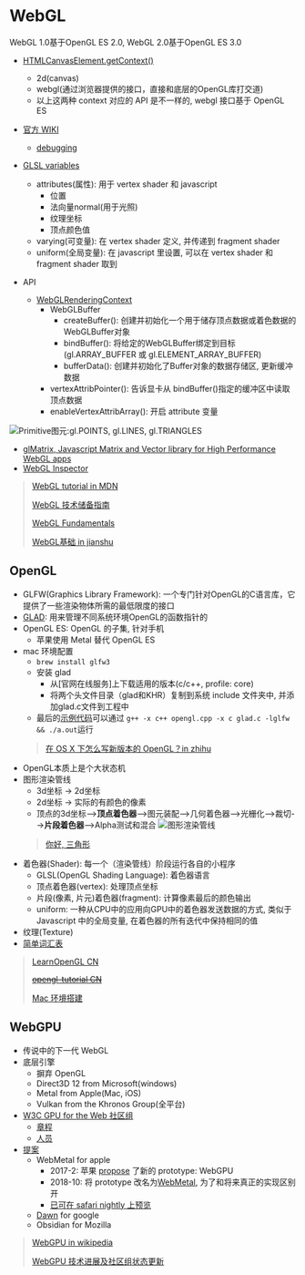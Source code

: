 # WebGL

WebGL 1.0基于OpenGL ES 2.0, WebGL 2.0基于OpenGL ES 3.0

* [HTMLCanvasElement.getContext()](https://developer.mozilla.org/en-US/docs/Web/API/HTMLCanvasElement/getContext)
  * 2d(canvas)
  * webgl(通过浏览器提供的接口，直接和底层的OpenGL库打交道)
  * 以上这两种 context 对应的 API 是不一样的, webgl 接口基于 OpenGL ES

* [官方 WIKI](https://www.khronos.org/webgl/wiki/)
  * [debugging](https://www.khronos.org/webgl/wiki/Debugging)
* [GLSL variables](https://developer.mozilla.org/en-US/docs/Web/API/WebGL_API/Data)
  * attributes(属性): 用于 vertex shader 和 javascript
    * 位置
    * 法向量normal(用于光照)
    * 纹理坐标
    * 顶点颜色值
  * varying(可变量): 在 vertex shader 定义, 并传递到 fragment shader  
  * uniform(全局变量): 在 javascript 里设置, 可以在 vertex shader 和 fragment shader 取到
* API
  * [WebGLRenderingContext](https://developer.mozilla.org/zh-CN/docs/Web/API/WebGLRenderingContext)
    * WebGLBuffer
      * createBuffer(): 创建并初始化一个用于储存顶点数据或着色数据的WebGLBuffer对象
      * bindBuffer(): 将给定的WebGLBuffer绑定到目标(gl.ARRAY_BUFFER 或 gl.ELEMENT_ARRAY_BUFFER)
      * bufferData(): 创建并初始化了Buffer对象的数据存储区, 更新缓冲数据
    * vertexAttribPointer(): 告诉显卡从 bindBuffer()指定的缓冲区中读取顶点数据
    * enableVertexAttribArray(): 开启 attribute 变量

![Primitive图元:gl.POINTS, gl.LINES, gl.TRIANGLES](https://upload-images.jianshu.io/upload_images/1931244-03ba18449fa1379b.png?imageMogr2/auto-orient/strip%7CimageView2/2/w/968/format/webp)

* [glMatrix, Javascript Matrix and Vector library for High Performance WebGL apps](http://glmatrix.net/)
* [WebGL Inspector](https://chrome.google.com/webstore/detail/webgl-inspector/ogkcjmbhnfmlnielkjhedpcjomeaghda/related)

> [WebGL tutorial in MDN](https://developer.mozilla.org/zh-CN/docs/Web/API/WebGL_API/Tutorial/Getting_started_with_WebGL)
>
> [WebGL 技术储备指南](http://taobaofed.org/blog/2015/12/21/webgl-handbook/)
>
> [WebGL Fundamentals](https://webglfundamentals.org/webgl/lessons/webgl-fundamentals.html)
>
> [WebGL基础 in jianshu](https://www.jianshu.com/p/03052bf4f40c)

## OpenGL

* GLFW(Graphics Library Framework): 一个专门针对OpenGL的C语言库，它提供了一些渲染物体所需的最低限度的接口
* [GLAD](https://glad.dav1d.de/): 用来管理不同系统环境OpenGL的函数指针的
* OpenGL ES: OpenGL 的子集, 针对手机
  * 苹果使用 Metal 替代 OpenGL ES
* mac 环境配置
  * `brew install glfw3`
  * 安装 glad
    * 从[官网在线服务]上下载适用的版本(c/c++, profile: core)
    * 将两个头文件目录（glad和KHR）复制到系统 include 文件夹中, 并添加glad.c文件到工程中
  * 最后的[示例代码](https://learnopengl.com/code_viewer_gh.php?code=src/1.getting_started/1.2.hello_window_clear/hello_window_clear.cpp)可以通过 `g++ -x c++ opengl.cpp -x c glad.c -lglfw && ./a.out`运行
  > [在 OS X 下怎么写新版本的 OpenGL？in zhihu](https://www.zhihu.com/question/29745396)
* OpenGL本质上是个大状态机
* 图形渲染管线
  * 3d坐标 -> 2d坐标
  * 2d坐标 -> 实际的有颜色的像素
  * 顶点的3d坐标-->**顶点着色器**-->图元装配-->几何着色器-->光栅化-->裁切-->**片段着色器**-->Alpha测试和混合
  ![图形渲染管线](https://learnopengl-cn.github.io/img/01/04/pipeline.png)
  > [你好, 三角形](https://learnopengl-cn.github.io/01%20Getting%20started/04%20Hello%20Triangle/)
* 着色器(Shader): 每一个（渲染管线）阶段运行各自的小程序
  * GLSL(OpenGL Shading Language): 着色器语言
  * 顶点着色器(vertex): 处理顶点坐标
  * 片段(像素, 片元)着色器(fragment): 计算像素最后的颜色输出
  * uniform: 一种从CPU中的应用向GPU中的着色器发送数据的方式, 类似于 Javascript 中的全局变量, 在着色器的所有迭代中保持相同的值
* 纹理(Texture)
* [简单词汇表](https://learnopengl-cn.github.io/01%20Getting%20started/10%20Review/)

> [LearnOpenGL CN](https://learnopengl-cn.github.io/)
>
> [~~opengl-tutorial CN~~](http://www.opengl-tutorial.org/cn/)
>
> [Mac 环境搭建](http://blog.shenyuanluo.com/OpenGLEnvironment.html)

## WebGPU

* 传说中的下一代 WebGL
* 底层引擎
  * 摒弃 OpenGL
  * Direct3D 12 from Microsoft(windows)
  * Metal from Apple(Mac, iOS)
  * Vulkan from the Khronos Group(全平台)
* [W3C GPU for the Web 社区组](https://www.w3.org/community/gpu/)
  * [章程](https://gpuweb.github.io/admin/cg-charter.html)
  * [人员](https://www.w3.org/community/gpu/participants)
* [提案](https://github.com/gpuweb/gpuweb/wiki/Proposals---Experiments)
  * WebMetal for apple
    * 2017-2: 苹果 [propose](https://webkit.org/blog/7380/next-generation-3d-graphics-on-the-web/) 了新的 prototype: WebGPU
    * 2018-10: 将 prototype 改名为[WebMetal](https://webkit.org/blog/7504/webgpu-prototype-and-demos/), 为了和将来真正的实现区别开
    * [已可在 safari nightly 上预览](https://webkit.org/demos/webmetal/)
  * [Dawn](https://dawn.googlesource.com/dawn) for google
  * Obsidian for Mozilla
> [WebGPU in wikipedia](https://en.wikipedia.org/wiki/WebGPU)
>
> [WebGPU 技术进展及社区组状态更新](https://www.w3.org/2018/11/17-chinese-web-gpu.pdf)
